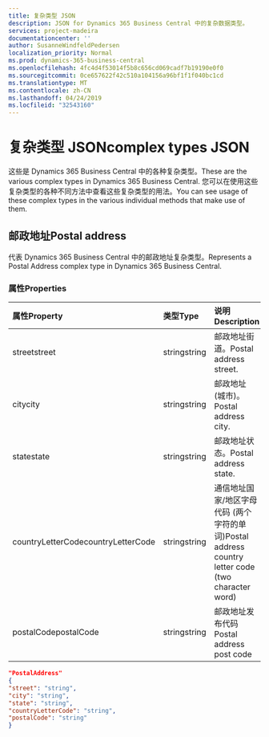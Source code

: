 ```yaml
---
title: 复杂类型 JSON
description: JSON for Dynamics 365 Business Central 中的复杂数据类型。
services: project-madeira
documentationcenter: ''
author: SusanneWindfeldPedersen
localization_priority: Normal
ms.prod: dynamics-365-business-central
ms.openlocfilehash: 4fc4d4f53014f5b8c656cd069cadf7b19190e0f0
ms.sourcegitcommit: 0ce657622f42c510a104156a96bf1f1f040bc1cd
ms.translationtype: MT
ms.contentlocale: zh-CN
ms.lasthandoff: 04/24/2019
ms.locfileid: "32543160"
---
```

# <a name="complex-types-json"></a><span data-ttu-id="8ec2d-103">复杂类型 JSON</span><span class="sxs-lookup"><span data-stu-id="8ec2d-103">complex types JSON</span></span>
<span data-ttu-id="8ec2d-104">这些是 Dynamics 365 Business Central 中的各种复杂类型。</span><span class="sxs-lookup"><span data-stu-id="8ec2d-104">These are the various complex types in Dynamics 365 Business Central.</span></span> <span data-ttu-id="8ec2d-105">您可以在使用这些复杂类型的各种不同方法中查看这些复杂类型的用法。</span><span class="sxs-lookup"><span data-stu-id="8ec2d-105">You can see usage of these complex types in the various individual methods that make use of them.</span></span>

## <a name="postal-address"></a><span data-ttu-id="8ec2d-106">邮政地址</span><span class="sxs-lookup"><span data-stu-id="8ec2d-106">Postal address</span></span>

<span data-ttu-id="8ec2d-107">代表 Dynamics 365 Business Central 中的邮政地址复杂类型。</span><span class="sxs-lookup"><span data-stu-id="8ec2d-107">Represents a Postal Address complex type in Dynamics 365 Business Central.</span></span>

### <a name="properties"></a><span data-ttu-id="8ec2d-108">属性</span><span class="sxs-lookup"><span data-stu-id="8ec2d-108">Properties</span></span>
| <span data-ttu-id="8ec2d-109">属性</span><span class="sxs-lookup"><span data-stu-id="8ec2d-109">Property</span></span>     | <span data-ttu-id="8ec2d-110">类型</span><span class="sxs-lookup"><span data-stu-id="8ec2d-110">Type</span></span>       |<span data-ttu-id="8ec2d-111">说明</span><span class="sxs-lookup"><span data-stu-id="8ec2d-111">Description</span></span>             |
|:-------------|:---------|:-----------------------|
|<span data-ttu-id="8ec2d-112">street</span><span class="sxs-lookup"><span data-stu-id="8ec2d-112">street</span></span>        |<span data-ttu-id="8ec2d-113">string</span><span class="sxs-lookup"><span data-stu-id="8ec2d-113">string</span></span>    |<span data-ttu-id="8ec2d-114">邮政地址街道。</span><span class="sxs-lookup"><span data-stu-id="8ec2d-114">Postal address street.</span></span>  |
|<span data-ttu-id="8ec2d-115">city</span><span class="sxs-lookup"><span data-stu-id="8ec2d-115">city</span></span>          |<span data-ttu-id="8ec2d-116">string</span><span class="sxs-lookup"><span data-stu-id="8ec2d-116">string</span></span>    |<span data-ttu-id="8ec2d-117">邮政地址 (城市)。</span><span class="sxs-lookup"><span data-stu-id="8ec2d-117">Postal address city.</span></span>    |
|<span data-ttu-id="8ec2d-118">state</span><span class="sxs-lookup"><span data-stu-id="8ec2d-118">state</span></span>         |<span data-ttu-id="8ec2d-119">string</span><span class="sxs-lookup"><span data-stu-id="8ec2d-119">string</span></span>    |<span data-ttu-id="8ec2d-120">邮政地址状态。</span><span class="sxs-lookup"><span data-stu-id="8ec2d-120">Postal address state.</span></span>   |
|<span data-ttu-id="8ec2d-121">countryLetterCode</span><span class="sxs-lookup"><span data-stu-id="8ec2d-121">countryLetterCode</span></span>|<span data-ttu-id="8ec2d-122">string</span><span class="sxs-lookup"><span data-stu-id="8ec2d-122">string</span></span> |<span data-ttu-id="8ec2d-123">通信地址国家/地区字母代码 (两个字符的单词)</span><span class="sxs-lookup"><span data-stu-id="8ec2d-123">Postal address country letter code (two character word)</span></span>|
|<span data-ttu-id="8ec2d-124">postalCode</span><span class="sxs-lookup"><span data-stu-id="8ec2d-124">postalCode</span></span>    |<span data-ttu-id="8ec2d-125">string</span><span class="sxs-lookup"><span data-stu-id="8ec2d-125">string</span></span>    |<span data-ttu-id="8ec2d-126">邮政地址发布代码</span><span class="sxs-lookup"><span data-stu-id="8ec2d-126">Postal address post code</span></span>|

```json
"PostalAddress" 
{ 
"street": "string",
"city": "string", 
"state": "string", 
"countryLetterCode": "string", 
"postalCode": "string" 
} 
 ```

